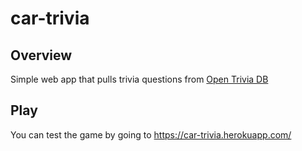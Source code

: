 # car-trivia

## Overview
Simple web app that pulls trivia questions from [Open Trivia DB](https://opentdb.com/)

## Play
You can test the game by going to https://car-trivia.herokuapp.com/

